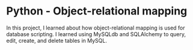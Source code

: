 # Python - Object-relational mapping

In this project, I learned about how object-relational mapping is used for
database scripting. I learned using MySQLdb and SQLAlchemy to
query, edit, create, and delete tables in MySQL.